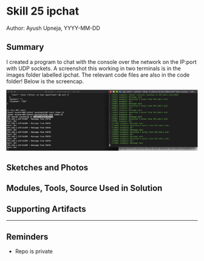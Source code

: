#  Skill 25 ipchat

Author: Ayush Upneja, YYYY-MM-DD

## Summary

I created a program to chat with the console over the network on the IP:port with UDP sockets. A screenshot this working in two terminals is in the images folder labelled ipchat. The relevant code files are also in the code folder! Below is the screencap.

![](images/ipchat.png)


## Sketches and Photos


## Modules, Tools, Source Used in Solution


## Supporting Artifacts


-----

## Reminders
- Repo is private
